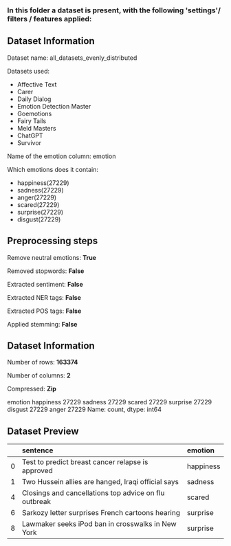 
### In this folder a dataset is present, with the following 'settings'/ filters / features applied:

## Dataset Information

Dataset name: all_datasets_evenly_distributed

Datasets used:

- Affective Text 
- Carer 
- Daily Dialog 
- Emotion Detection Master 
- Goemotions 
- Fairy Tails 
- Meld Masters 
- ChatGPT 
- Survivor 



Name of the emotion column: emotion


Which emotions does it contain: 

- happiness(27229)
- sadness(27229)
- anger(27229)
- scared(27229)
- surprise(27229)
- disgust(27229)



## Preprocessing steps

Remove neutral emotions: __True__

Removed stopwords: __False__

Extracted sentiment: __False__

Extracted NER tags: __False__

Extracted POS tags: __False__

 

Applied stemming: __False__

## Dataset Information

Number of rows: __163374__


Number of columns: __2__

Compressed: __Zip__




emotion
happiness    27229
sadness      27229
scared       27229
surprise     27229
disgust      27229
anger        27229
Name: count, dtype: int64



## Dataset Preview
|    | sentence                                              | emotion   |
|---:|:------------------------------------------------------|:----------|
|  0 | Test to predict breast cancer relapse is approved     | happiness |
|  1 | Two Hussein allies are hanged, Iraqi official says    | sadness   |
|  4 | Closings and cancellations top advice on flu outbreak | scared    |
|  6 | Sarkozy letter surprises French cartoons hearing      | surprise  |
|  8 | Lawmaker seeks iPod ban in crosswalks in New York     | surprise  |


 


